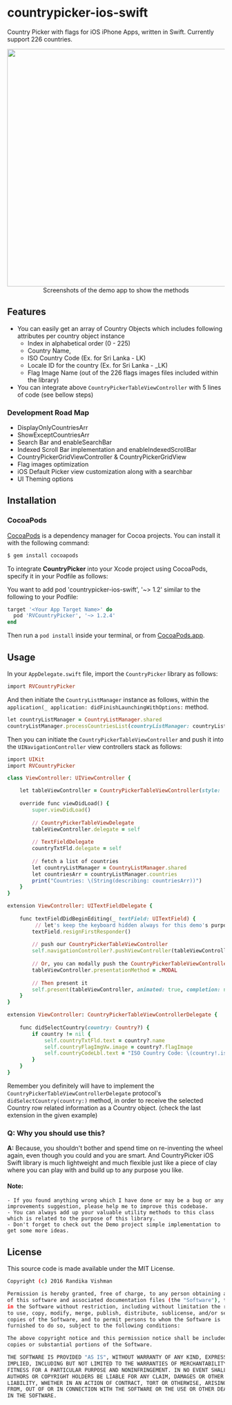 # countrypicker-ios-swift

Country Picker with flags for iOS iPhone Apps, written in Swift. Currently support 226 countries.

<p align="center">
<img src="https://i.imgur.com/1gnTA4z.png" width="2000" height="550" alt="Real Device iPhone6S Vs iPhone6S Simulator"/><br/>
<span> Screenshots of the demo app to show the methods </span>
</p>
</p>

## Features

* You can easily get an array of Country Objects which includes following attributes per country object instance
	* Index in alphabetical order (0 - 225)
	* Country Name,
	* ISO Country Code (Ex. for Sri Lanka - LK)
 	* Locale ID for the country (Ex. for Sri Lanka - _LK)
 	* Flag Image Name (out of the 226 flags images files included within the library)
* You can integrate above `CountryPickerTableViewController` with 5 lines of code (see bellow steps)

### Development Road Map
* DisplayOnlyCountriesArr
* ShowExceptCountriesArr
* Search Bar and enableSearchBar
* Indexed Scroll Bar implementation and enableIndexedScrollBar
* CountryPickerGridViewController & CountryPickerGridView
* Flag images optimization
* iOS Default Picker view customization along with a searchbar
* UI Theming options


## Installation
### CocoaPods
[CocoaPods](https://cocoapods.org) is a dependency manager for Cocoa projects. You can install it with the following command:


```bash
$ gem install cocoapods
```

To integrate **CountryPicker** into your Xcode project using CocoaPods, specify it in your Podfile as follows:

You want to add pod 'countrypicker-ios-swift', '~> 1.2' similar to the following to your Podfile:

```ruby
target '<Your App Target Name>' do
  pod 'RVCountryPicker', '~> 1.2.4'
end
```

Then run a `pod install` inside your terminal, or from [CocoaPods.app](https://cocoapods.org/app).

## Usage
In your `AppDelegate.swift` file, import the `CountryPicker` library as follows:

```ruby
import RVCountryPicker
```

And then initiate the `CountryListManager` instance as follows, within the `application(_ application: didFinishLaunchingWithOptions:` method.

```ruby
let countryListManager = CountryListManager.shared
countryListManager.processCountriesList(countryListManager: countryListManager)
```

Then you can initiate the `CountryPickerTableViewController` and push it into the `UINavigationController` view controllers stack as follows:

```ruby
import UIKit
import RVCountryPicker

class ViewController: UIViewController {

    let tableViewController = CountryPickerTableViewController(style: .plain)
    
    override func viewDidLoad() {
	    super.viewDidLoad()
	
	    // CountryPickerTableViewDelegate
	    tableViewController.delegate = self
        
        // TextFieldDelegate
        countryTxtFld.delegate = self
        
        // fetch a list of countries
        let countryListManager = CountryListManager.shared
        let countriesArr = countryListManager.countries
        print("Countries: \(String(describing: countriesArr))")
    }
}

extension ViewController: UITextFieldDelegate {
    
    func textFieldDidBeginEditing(_ textField: UITextField) {
    	 // let's keep the keyboard hidden always for this demo's purpose
        textField.resignFirstResponder()
        
        // push our CountryPickerTableViewController
        self.navigationController?.pushViewController(tableViewController, animated: true)
        
        // Or, you can modally push the CountryPickerTableViewController (as it suites for your application), if so you have to change the presentationMethod to Modal as follows, so it knows how to dismiss it
        tableViewController.presentationMethod = .MODAL
        
        // Then present it
        self.present(tableViewController, animated: true, completion: nil)
    }
}

extension ViewController: CountryPickerTableViewControllerDelegate {
    
    func didSelectCountry(country: Country?) {
        if country != nil {
            self.countryTxtFld.text = country?.name
            self.countryFlagImgVw.image = country?.flagImage
            self.countryCodeLbl.text = "ISO Country Code: \(country!.isoCountryCode)"
        }
    }
}
```
Remember you definitely will have to implement the `CountryPickerTableViewControllerDelegate` protocol's `didSelectCountry(country:)` method, in order to receive the selected Country row related information as a Country object. (check the last extension in the given example)

### Q: Why you should use this? 
**A:** Because, you shouldn't bother and spend time on re-inventing the wheel again, even though you could and you are smart. And CountryPicker iOS Swift library is much lightweight and much flexible just like a piece of clay where you can play with and build up to any purpose you like.

#### Note:
    - If you found anything wrong which I have done or may be a bug or any improvements suggestion, please help me to improve this codebase.
    - You can always add up your valuable utility methods to this class which is related to the purpose of this library.
    - Don't forget to check out the Demo project simple implementation to get some more ideas.


## License
This source code is made available under the MIT License.

```sh
Copyright (c) 2016 Randika Vishman

Permission is hereby granted, free of charge, to any person obtaining a copy 
of this software and associated documentation files (the "Software"), to deal 
in the Software without restriction, including without limitation the rights 
to use, copy, modify, merge, publish, distribute, sublicense, and/or sell 
copies of the Software, and to permit persons to whom the Software is 
furnished to do so, subject to the following conditions:

The above copyright notice and this permission notice shall be included in all 
copies or substantial portions of the Software.

THE SOFTWARE IS PROVIDED "AS IS", WITHOUT WARRANTY OF ANY KIND, EXPRESS OR 
IMPLIED, INCLUDING BUT NOT LIMITED TO THE WARRANTIES OF MERCHANTABILITY, 
FITNESS FOR A PARTICULAR PURPOSE AND NONINFRINGEMENT. IN NO EVENT SHALL THE 
AUTHORS OR COPYRIGHT HOLDERS BE LIABLE FOR ANY CLAIM, DAMAGES OR OTHER 
LIABILITY, WHETHER IN AN ACTION OF CONTRACT, TORT OR OTHERWISE, ARISING 
FROM, OUT OF OR IN CONNECTION WITH THE SOFTWARE OR THE USE OR OTHER DEALINGS 
IN THE SOFTWARE.
```
